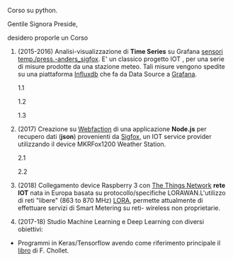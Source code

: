 

Corso su python.

Gentile Signora Preside,

desidero proporle un Corso 






1. (2015-2016) Analisi-visualizzazione  di **Time Series** su Grafana [sensori temp./press.-anders_sigfox](https://snapshot.raintank.io/dashboard/snapshot/iXbHm59EcolzSdMbIF68qpcocZyL84cy). E' un classico progetto  IOT , per una serie di misure prodotte da  una stazione meteo. Tali misure vengono spedite su una piattaforma [Influxdb](https://www.influxdata.com/developers/) che fa da Data Source a [Grafana](https://grafana.com/dashboards).

    1.1
    
    1.2
    
    1.3

2. (2017) Creazione su [Webfaction](https://www.webfaction.com/) di una applicazione **Node.js** per recupero dati (**json**) provenienti da [Sigfox](https://www.sigfox.com/en), un IOT service provider utilizzando il device MKRFox1200 Weather Station.

   2.1
   
   2.2

4. (2018) Collegamento device Raspberry 3 con  [The Things Network](https://www.thethingsnetwork.org/)   **rete IOT** nata in Europa basata su protocollo/specifiche LORAWAN.L'utilizzo di reti "libere" (863 to 870 MHz) [LORA](https://iot-daily.com/2015/03/18/frequency-bands-optimal-for-the-internet-of-things/), permette attualmente di effettuare servizi di Smart Metering su reti- wireless non proprietarie.

5. (2017-18) Studio Machine Learning e Deep Learning con diversi obiettivi:
  * Programmi in Keras/Tensorflow avendo come riferimento principale  il [libro](https://www.manning.com/books/deep-learning-with-python) di F. Chollet.
